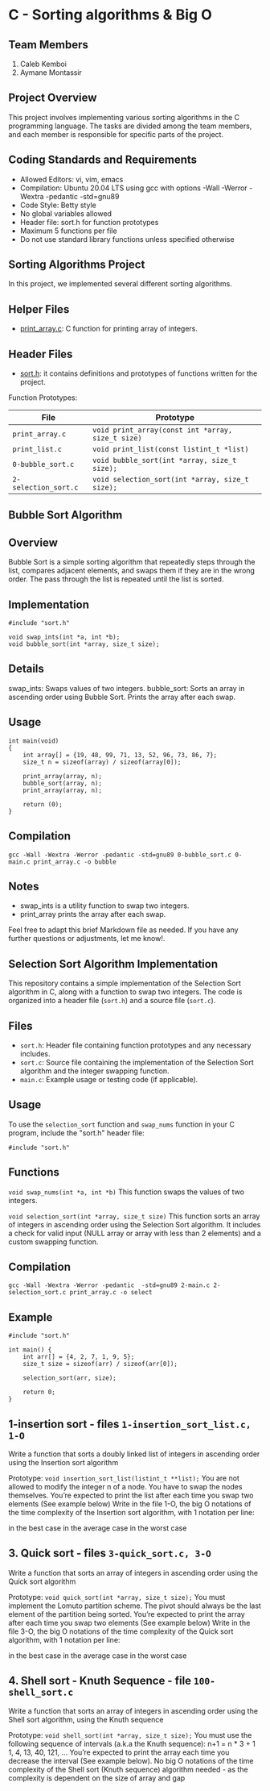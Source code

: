 # C - Sorting algorithms & Big O

## Team Members

1. Caleb Kemboi
2. Aymane Montassir

## Project Overview

This project involves implementing various sorting algorithms in the C programming language. The tasks are divided among the team members, and each member is responsible for specific parts of the project.

## Coding Standards and Requirements

- Allowed Editors: vi, vim, emacs
- Compilation: Ubuntu 20.04 LTS using gcc with options -Wall -Werror -Wextra -pedantic -std=gnu89
- Code Style: Betty style
- No global variables allowed
- Header file: sort.h for function prototypes
- Maximum 5 functions per file
- Do not use standard library functions unless specified otherwise

## Sorting Algorithms Project

In this project, we implemented several different sorting algorithms.

## Helper Files

* [print_array.c](./print_array.c): C function for printing array of integers.

## Header Files

* [sort.h](./sort.h): it contains definitions and prototypes of functions written for the project.

Function Prototypes:

| File                       | Prototype                                         |
| -------------------------- | ------------------------------------------------- |
| `print_array.c`            | `void print_array(const int *array, size_t size)` |
| `print_list.c`             | `void print_list(const listint_t *list)`          |
| `0-bubble_sort.c`          | `void bubble_sort(int *array, size_t size);`      |
| `2-selection_sort.c`       | `void selection_sort(int *array, size_t size);`   |

## Bubble Sort Algorithm

## Overview

Bubble Sort is a simple sorting algorithm that repeatedly steps through the list, compares adjacent elements, and swaps them if they are in the wrong order. The pass through the list is repeated until the list is sorted.

## Implementation

```
#include "sort.h"

void swap_ints(int *a, int *b);
void bubble_sort(int *array, size_t size);

```

## Details

swap_ints: Swaps values of two integers.
bubble_sort: Sorts an array in ascending order using Bubble Sort. Prints the array after each swap.

## Usage

```
int main(void)
{
    int array[] = {19, 48, 99, 71, 13, 52, 96, 73, 86, 7};
    size_t n = sizeof(array) / sizeof(array[0]);

    print_array(array, n);
    bubble_sort(array, n);
    print_array(array, n);

    return (0);
}
```

## Compilation

`gcc -Wall -Wextra -Werror -pedantic -std=gnu89 0-bubble_sort.c 0-main.c print_array.c -o bubble`

## Notes

* swap_ints is a utility function to swap two integers.
* print_array prints the array after each swap.

Feel free to adapt this brief Markdown file as needed. If you have any further questions or adjustments, let me know!.

## Selection Sort Algorithm Implementation

This repository contains a simple implementation of the Selection Sort algorithm in C, along with a function to swap two integers. The code is organized into a header file (`sort.h`) and a source file (`sort.c`).

## Files

* `sort.h`: Header file containing function prototypes and any necessary includes.
* `sort.c`: Source file containing the implementation of the Selection Sort algorithm and the integer swapping function.
* `main.c`: Example usage or testing code (if applicable).

## Usage

To use the `selection_sort` function and `swap_nums` function in your C program, include the "sort.h" header file:

`#include "sort.h"`

## Functions

`void swap_nums(int *a, int *b)`
This function swaps the values of two integers.

`void selection_sort(int *array, size_t size)`
This function sorts an array of integers in ascending order using the Selection Sort algorithm. It includes a check for valid input (NULL array or array with less than 2 elements) and a custom swapping function.

## Compilation

`gcc -Wall -Wextra -Werror -pedantic  -std=gnu89 2-main.c 2-selection_sort.c print_array.c -o select`

## Example

```
#include "sort.h"

int main() {
    int arr[] = {4, 2, 7, 1, 9, 5};
    size_t size = sizeof(arr) / sizeof(arr[0]);

    selection_sort(arr, size);

    return 0;
}
```

## 1-insertion sort - files `1-insertion_sort_list.c, 1-O`

Write a function that sorts a doubly linked list of integers in ascending order using the Insertion sort algorithm

Prototype: `void insertion_sort_list(listint_t **list);`
You are not allowed to modify the integer n of a node. You have to swap the nodes themselves.
You’re expected to print the list after each time you swap two elements (See example below)
Write in the file 1-O, the big O notations of the time complexity of the Insertion sort algorithm, with 1 notation per line:

in the best case
in the average case
in the worst case

## 3. Quick sort - files `3-quick_sort.c, 3-O`

Write a function that sorts an array of integers in ascending order using the Quick sort algorithm

Prototype: `void quick_sort(int *array, size_t size);`
You must implement the Lomuto partition scheme.
The pivot should always be the last element of the partition being sorted.
You’re expected to print the array after each time you swap two elements (See example below)
Write in the file 3-O, the big O notations of the time complexity of the Quick sort algorithm, with 1 notation per line:

in the best case
in the average case
in the worst case

## 4. Shell sort - Knuth Sequence - file `100-shell_sort.c`

Write a function that sorts an array of integers in ascending order using the Shell sort algorithm, using the Knuth sequence

Prototype: `void shell_sort(int *array, size_t size);`
You must use the following sequence of intervals (a.k.a the Knuth sequence):
n+1 = n * 3 + 1
1, 4, 13, 40, 121, ...
You’re expected to print the array each time you decrease the interval (See example below).
No big O notations of the time complexity of the Shell sort (Knuth sequence) algorithm needed - as the complexity is dependent on the size of array and gap
